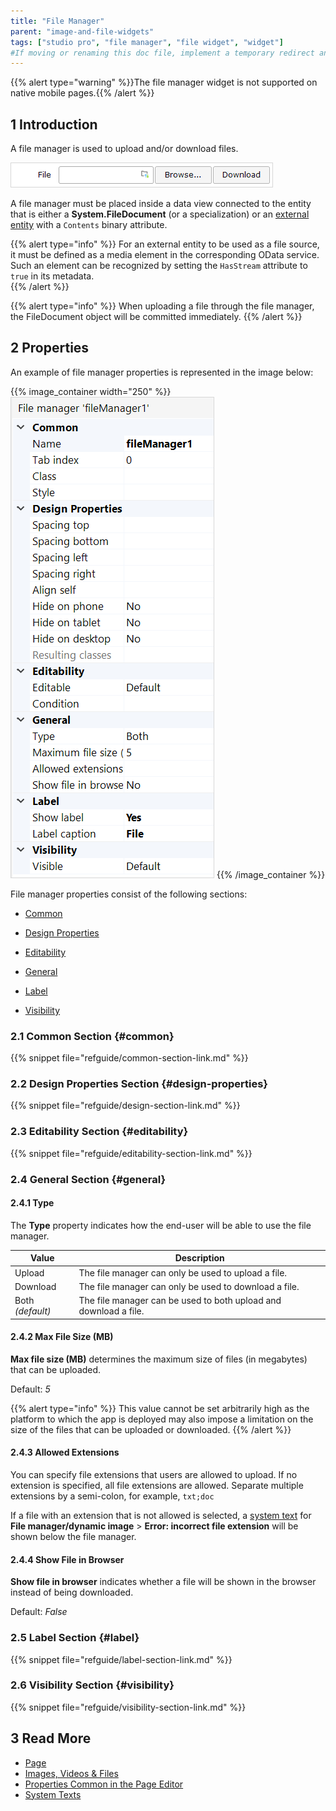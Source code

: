 ```yaml
---
title: "File Manager"
parent: "image-and-file-widgets"
tags: ["studio pro", "file manager", "file widget", "widget"]
#If moving or renaming this doc file, implement a temporary redirect and let the respective team know they should update the URL in the product. See Mapping to Products for more details.
---
```


{{% alert type="warning" %}}The file manager widget is not supported on native mobile pages.{{% /alert %}}

## 1 Introduction

A file manager is used to upload and/or download files.

![File Manager](attachments/image-and-file-widgets/file-manager.png)

A file manager must be placed inside a data view connected to the entity that is either a **System.FileDocument** (or a specialization) or an [external entity](external-entities) with a `Contents` binary attribute.

{{% alert type="info" %}}
For an external entity to be used as a file source, it must be defined as a media element in the corresponding OData service. Such an element can be recognized by setting the `HasStream` attribute to `true` in its metadata.  
{{% /alert %}}

{{% alert type="info" %}}
When uploading a file through the file manager, the FileDocument object will be committed immediately.
{{% /alert %}}

## 2 Properties

An example of file manager properties is represented in the image below:

{{% image_container width="250" %}}![File Manager Properties](attachments/image-and-file-widgets/file-manager-properties.png)
{{% /image_container %}}

File manager properties consist of the following sections:

* [Common](#common) 

* [Design Properties](#design-properties)

* [Editability](#editability)

* [General](#general)

* [Label](#label)

* [Visibility](#visibility)

### 2.1 Common Section {#common}

{{% snippet file="refguide/common-section-link.md" %}}

### 2.2 Design Properties Section {#design-properties}

{{% snippet file="refguide/design-section-link.md" %}} 

### 2.3 Editability Section {#editability}

{{% snippet file="refguide/editability-section-link.md" %}}

### 2.4 General Section {#general}

#### 2.4.1 Type

The **Type** property indicates how the end-user will be able to use the file manager.

| Value | Description |
| --- | --- |
| Upload | The file manager can only be used to upload a file. |
| Download | The file manager can only be used to download a file. |
| Both *(default)*  | The file manager can be used to both upload and download a file. |

#### 2.4.2 Max File Size (MB)

**Max file size (MB)** determines the maximum size of files (in megabytes) that can be uploaded.

Default: *5*

{{% alert type="info" %}}
This value cannot be set arbitrarily high as the platform to which the app is deployed may also impose a limitation on the size of the files that can be uploaded or downloaded.
{{% /alert %}}

#### 2.4.3 Allowed Extensions

You can specify file extensions that users are allowed to upload. If no extension is specified, all file extensions are allowed. Separate multiple extensions by a semi-colon, for example, `txt;doc`

If a file with an extension that is not allowed is selected, a [system text](system-texts) for **File manager/dynamic image** > **Error: incorrect file extension** will be shown below the file manager.

#### 2.4.4 Show File in Browser

**Show file in browser** indicates whether a file will be shown in the browser instead of being downloaded.

Default: *False*

### 2.5 Label Section {#label}

{{% snippet file="refguide/label-section-link.md" %}}

### 2.6 Visibility Section {#visibility}

{{% snippet file="refguide/visibility-section-link.md" %}}

## 3 Read More

* [Page](page)
* [Images, Videos & Files](image-and-file-widgets)
* [Properties Common in the Page Editor](common-widget-properties)
* [System Texts](system-texts)

